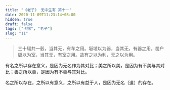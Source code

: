 ```yaml
---
title: "《老子》 无中生有 第十一"
date: 2020-11-09T11:23:14+08:00
hidden: true
draft: false
tags: ["卡揣", "老子"]
slug: "11"
---
```


> 三十辐共一毂，当其无，有车之用。埏埴以为器，当其无，有器之用。凿户牖以为室，当其无，有室之用。故有之以为利，无之以为用。

有名之所以存在意义，是因为无名作为其对比；美之所以美，是因为有不美与其对比；善之所以善，是因为有不善与其对比。

名之所以存在，之所以有意义，之所以有益于人，是因为无名（道）的存在。